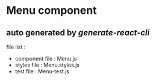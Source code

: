 # Menu component

## auto generated by *generate-react-cli*

file list : 
- component file : Menu.js
- styles file : Menu.styles.js
- test file : Menu-test.js

